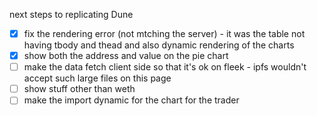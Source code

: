 
next steps to replicating Dune
- [x] fix the rendering error (not mtching the server) - it was the table not having tbody and thead and also dynamic rendering of the charts
- [x] show both the address and value on the pie chart
- [ ] make the data fetch client side so that it's ok on fleek - ipfs wouldn't accept such large files on this page
- [ ] show stuff other than weth
- [ ] make the import dynamic for the chart for the trader
